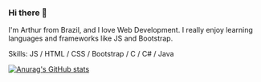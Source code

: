 ### Hi there 👋

I'm Arthur from Brazil, and I love Web Development. I really enjoy learning languages and frameworks like JS and Bootstrap.

Skills:  JS / HTML / CSS / Bootstrap / C / C# / Java

[![Anurag's GitHub stats](https://github-readme-stats.vercel.app/api?username=arthurvns)](https://github.com/anuraghazra/github-readme-stats)

